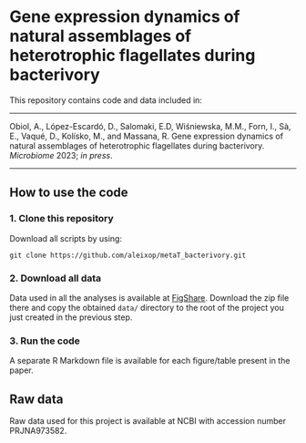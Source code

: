 # Gene expression dynamics of natural assemblages of heterotrophic flagellates during bacterivory

This repository contains code and data included in:

--------
Obiol, A., López-Escardó, D., Salomaki, E.D, Wiśniewska, M.M., Forn, I., Sà, E., Vaqué, D., Kolísko, M., and Massana, R. Gene expression dynamics of natural assemblages of heterotrophic flagellates during bacterivory. *Microbiome* 2023; *in press*.

--------

## How to use the code

### 1. Clone this repository

Download all scripts by using:

```
git clone https://github.com/aleixop/metaT_bacterivory.git
```

### 2. Download all data

Data used in all the analyses is available at [FigShare](https://figshare.com/articles/dataset/Data_for_Gene_expression_dynamics_of_natural_assemblages_of_heterotrophic_flagellates_during_bacterivory_/22801697).
Download the zip file there and copy the obtained `data/` directory to the root of the project you just created in the previous step.

### 3. Run the code

A separate R Markdown file is available for each figure/table present in the paper.

## Raw data

Raw data used for this project is available at NCBI with accession number PRJNA973582.
